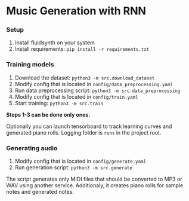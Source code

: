 # Music Generation with RNN

### Setup

1. Install fluidsynth on your system
2. Install requirements: ```pip install -r requirements.txt```

### Training models

1. Download the dataset: ```python3 -m src.download_dataset```
2. Modify config that is located in ```config/data_preprocessing.yaml```
3. Run data preprocessing script: ```python3 -m src.data_preprocessing```
4. Modify config that is located in ```config/train.yaml```
5. Start training: ```python3 -m src.train```

**Steps 1-3 can be done only ones.**

Optionally you can launch tensorboard to track learning curves and generated piano rolls.
Logging folder is ```runs``` in the project root.

### Generating audio

1. Modify config that is located in ```config/generate.yaml```
2. Run generation script: ```python3 -m src.generate```

The script generates only MIDI files that should be converted to MP3 or WAV using another service.
Additionaly, it creates piano rolls for sample notes and generated notes.
